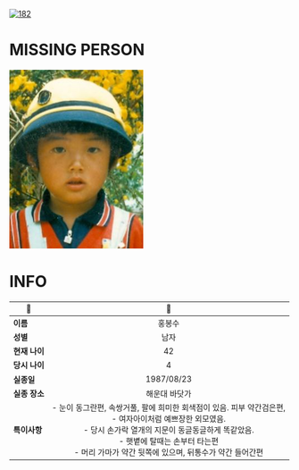 [![182](https://img.shields.io/badge/%EC%8B%A4%EC%A2%85%EC%8B%A0%EA%B3%A0%EB%8A%94%20%EA%B5%AD%EB%B2%88%EC%97%86%EC%9D%B4-182-blue)](http://safe182.go.kr/index.do)

# MISSING PERSON

<img src="./missing_person.jpg">

# INFO

|🔑|💎|
|--|:--:|
|**이름**|홍봉수|
|**성별**|남자|
|**현재 나이**|42|
|**당시 나이**|4|
|**실종일**|1987/08/23|
|**실종 장소**|해운대 바닷가|
|**특이사항**|- 눈이 동그란편, 속쌍거풀,  팔에 희미한 회색점이 있음. 피부 약간검은편,</br>- 여자아이처럼 예쁘장한 외모였음.</br>- 당시 손가락 열개의 지문이 동글동글하게 똑같았음.</br>- 햇볕에 탈때는 손부터 타는편</br>- 머리 가마가 약간 뒷쪽에 있으며, 뒤통수가 약간 들어간편|
